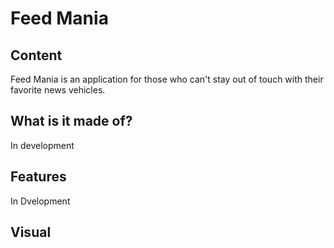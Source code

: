 ﻿# Feed Mania


## Content
Feed Mania is an application for those who can't stay out of touch with their favorite news vehicles.

## What is it made of?
In development

## Features
In Dvelopment

## Visual
